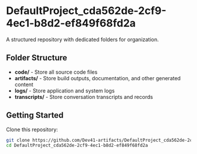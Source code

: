 # DefaultProject_cda562de-2cf9-4ec1-b8d2-ef849f68fd2a
A structured repository with dedicated folders for organization.

## Folder Structure

- **code/** - Store all source code files
- **artifacts/** - Store build outputs, documentation, and other generated content
- **logs/** - Store application and system logs
- **transcripts/** - Store conversation transcripts and records

## Getting Started

Clone this repository:
```bash
git clone https://github.com/Dev41-artifacts/DefaultProject_cda562de-2cf9-4ec1-b8d2-ef849f68fd2a
cd DefaultProject_cda562de-2cf9-4ec1-b8d2-ef849f68fd2a
```
